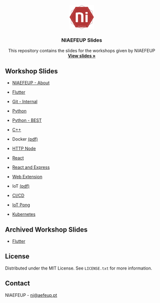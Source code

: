 <div align="center">
  <a href="https://github.com/niaefeup">
    <img src="logo.png" alt="Logo" width="80" height="80">
  </a>

  <h3 align="center">NIAEFEUP Slides</h3>

  <p align="center">
    This repository contains the slides for the workshops given by NIAEFEUP
    <br />
    <a href="https://niaefeup.github.io/slides"><strong>View slides »</strong></a>
    <br />
  </p>
</div>

## Workshop Slides

- [NIAEFEUP - About](https://niaefeup.github.io/slides/NIAEFEUP)

- [Flutter](https://niaefeup.github.io/slides/flutter-workshop)

- [Git - Internal](https://niaefeup.github.io/slides/git-workshop/git-internal-workshop)

- [Python](https://niaefeup.github.io/slides/python-workshop)

- [Python - BEST](https://niaefeup.github.io/slides/BEST_python_slides/slides)

- [C++](https://niaefeup.github.io/slides/CPP_Workshop)

- Docker [(pdf)](https://niaefeup.github.io/slides/docker-workshop/Docker%20workshop_juliane_marubayashi.pdf)

- [HTTP Node](https://niaefeup.github.io/slides/http-node-workshop)

- [React](https://niaefeup.github.io/slides/react-workshop)

- [React and Express](https://niaefeup.github.io/slides/react-express-workshop)

- [Web Extension](https://niaefeup.github.io/slides/web-extension)

- IoT [(pdf)](https://niaefeup.github.io/slides/iot-workshop/Workshop%20IoT.pdf)

- [CI/CD](https://niaefeup.github.io/slides/gh-actions-workshop)

- [IoT Pong](https://niaefeup.github.io/slides/iot-pong)

- [Kubernetes](https://niaefeup.github.io/slides/kubernetes-workshop)

## Archived Workshop Slides

- [Flutter](https://niaefeup.github.io/slides/uni-flutter-internal-workshop)

## License

Distributed under the MIT License. See `LICENSE.txt` for more information.

## Contact

NIAEFEUP - ni@aefeup.pt
